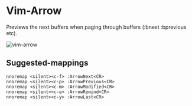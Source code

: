 Vim-Arrow
=========

Previews the next buffers when paging through buffers (:bnext :bprevious etc).

![vim-arrow](https://cloud.githubusercontent.com/assets/794070/5165088/d5d56b6c-73d7-11e4-9cb8-f6af117da6c3.gif)

Suggested-mappings
------------------

```viml
nnoremap <silent><c-f> :ArrowNext<CR>
nnoremap <silent><c-p> :ArrowPrevious<CR>
nnoremap <silent><c-m> :ArrowModified<CR>
nnoremap <silent><c-e> :ArrowRewind<CR>
nnoremap <silent><c-y> :ArrowLast<CR>
```
